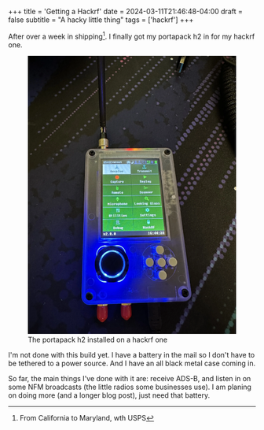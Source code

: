 +++
title = 'Getting a Hackrf'
date = 2024-03-11T21:46:48-04:00
draft = false
subtitle = "A hacky little thing"
tags = ['hackrf']
+++

After over a week in shipping[^1]. I finally got my portapack h2 in for my hackrf one. 

<figure>
	<img src="fig1.webp"/>
	<figcaption>The portapack h2 installed on a hackrf one</figcaption>
</figure>

I'm not done with this build yet. I have a battery in the mail so I don't have to be tethered to a power source. And I have an all black metal case coming in.

So far, the main things I've done with it are: receive ADS-B, and listen in on some NFM broadcasts (the little radios some businesses use). I am planing on doing more (and a longer blog post), just need that battery.

[^1]: From California to Maryland, wth USPS
